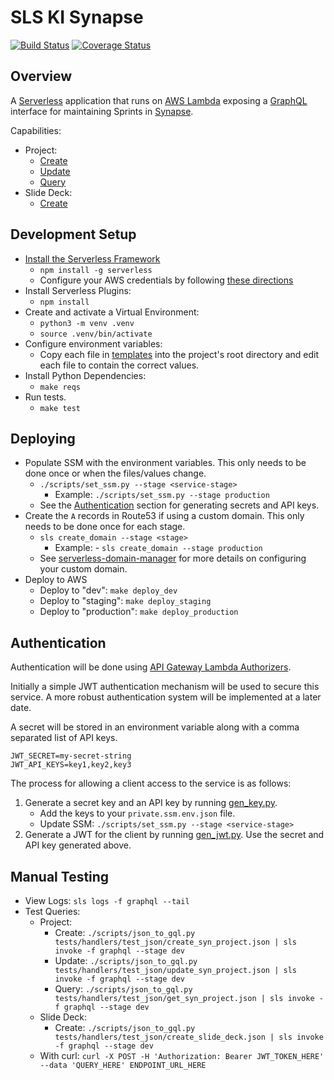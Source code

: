 # SLS KI Synapse

[![Build Status](https://travis-ci.org/ki-tools/sls_ki_synapse.svg?branch=master)](https://travis-ci.org/ki-tools/sls_ki_synapse)
[![Coverage Status](https://coveralls.io/repos/github/ki-tools/sls_ki_synapse/badge.svg?branch=master)](https://coveralls.io/github/ki-tools/sls_ki_synapse?branch=master)

## Overview

A [Serverless](https://serverless.com/framework/docs/getting-started) application that runs on [AWS Lambda](https://aws.amazon.com/lambda) exposing a [GraphQL](https://graphql.org) interface for maintaining Sprints in [Synapse](https://www.synapse.org).

Capabilities:

- Project:
  - [Create](tests/handlers/test_json/create_syn_project.json)
  - [Update](tests/handlers/test_json/update_syn_project.json)
  - [Query](tests/handlers/test_json/get_syn_project.json)
- Slide Deck:
  - [Create](tests/handlers/test_json/create_slide_deck.json)

## Development Setup

- [Install the Serverless Framework](https://serverless.com/framework/docs/providers/aws/guide/quick-start)
  - `npm install -g serverless`
  - Configure your AWS credentials by following [these directions](https://serverless.com/framework/docs/providers/aws/guide/credentials)
- Install Serverless Plugins:
  - `npm install`
- Create and activate a Virtual Environment:
  - `python3 -m venv .venv`
  - `source .venv/bin/activate`
- Configure environment variables:
  - Copy each file in [templates](templates) into the project's root directory and edit each file to contain the correct values.
- Install Python Dependencies:
  - `make reqs`
- Run tests.
  - `make test`

## Deploying

- Populate SSM with the environment variables. This only needs to be done once or when the files/values change.
  - `./scripts/set_ssm.py --stage <service-stage>` 
    - Example: `./scripts/set_ssm.py --stage production`
  - See the [Authentication](#authentication) section for generating secrets and API keys.
- Create the `A` records in Route53 if using a custom domain. This only needs to be done once for each stage.
  - `sls create_domain --stage <stage>`
    - Example: - `sls create_domain --stage production` 
  - See [serverless-domain-manager](https://github.com/amplify-education/serverless-domain-manager) for more details on configuring your custom domain.
- Deploy to AWS
  - Deploy to "dev": `make deploy_dev`
  - Deploy to "staging": `make deploy_staging`
  - Deploy to "production": `make deploy_production`
  
## Authentication

Authentication will be done using [API Gateway Lambda Authorizers](https://docs.aws.amazon.com/apigateway/latest/developerguide/apigateway-use-lambda-authorizer.html).

Initially a simple JWT authentication mechanism will be used to secure this service. A more robust authentication system will be implemented at a later date.

A secret will be stored in an environment variable along with a comma separated list of API keys.

```shell
JWT_SECRET=my-secret-string
JWT_API_KEYS=key1,key2,key3
```

The process for allowing a client access to the service is as follows:

1. Generate a secret key and an API key by running [gen_key.py](scripts/gen_key.py).
   - Add the keys to your `private.ssm.env.json` file.
   - Update SSM: `./scripts/set_ssm.py --stage <service-stage>`
2. Generate a JWT for the client by running [gen_jwt.py](scripts/gen_jwt.py). Use the secret and API key generated above.

## Manual Testing

- View Logs: `sls logs -f graphql --tail`
- Test Queries:
  - Project:
    - Create: `./scripts/json_to_gql.py tests/handlers/test_json/create_syn_project.json | sls invoke -f graphql --stage dev`
    - Update: `./scripts/json_to_gql.py tests/handlers/test_json/update_syn_project.json | sls invoke -f graphql --stage dev`
    - Query:  `./scripts/json_to_gql.py tests/handlers/test_json/get_syn_project.json | sls invoke -f graphql --stage dev`
  - Slide Deck:
    - Create:  `./scripts/json_to_gql.py tests/handlers/test_json/create_slide_deck.json | sls invoke -f graphql --stage dev`
  - With curl: `curl -X POST -H 'Authorization: Bearer JWT_TOKEN_HERE' --data 'QUERY_HERE' ENDPOINT_URL_HERE`
